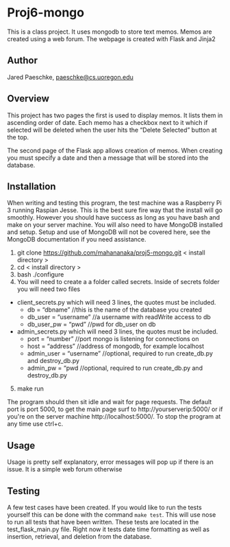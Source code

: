 # Proj6-mongo
This is a class project. It uses mongodb to store text memos. Memos are created using a web
forum. The webpage is created with Flask and Jinja2

## Author
Jared Paeschke, paeschke@cs.uoregon.edu

## Overview
This project has two pages the first is used to display memos. It lists them in ascending order of date. Each memo has a checkbox next to it which if selected will be deleted when the user hits the “Delete Selected” button at the top.

The second page of the Flask app allows creation of memos. When creating you must specify a date and then a message that will be stored into the database.

## Installation
When writing and testing this program, the test machine was a Raspberry Pi 3 running
Raspian Jesse. This is the best sure fire way that the install will go smoothly. 
However you should have success as long as you have bash and make on your server machine. You will also need to have MongoDB installed and setup. Setup and use of MongoDB will not be covered here, see the MongoDB documentation if you need assistance.

1. git clone https://github.com/mahananaka/proj5-mongo.git < install directory >
2. cd < install directory >
3. bash ./configure
4. You will need to create a a folder called secrets. Inside of secrets folder you will need two files
  * client_secrets.py which will need 3 lines, the quotes must be included.
    * db = “dbname”  		//this is the name of the database you created
    * db_user = “username”	//a username with readWrite access to db
    * db_user_pw = “pwd”	//pwd for db_user on db
  * admin_secrets.py which will need 3 lines, the quotes must be included.
    * port = “number”  		//port mongo is listening for connections on
    * host = “address”		//address of mongodb, for example localhost
    * admin_user = “username”	//optional, required to run create_db.py and destroy_db.py
    * admin_pw = “pwd		//optional, required to run create_db.py and destroy_db.py
5. make run

The program should then sit idle and wait for page requests. The default port is
port 5000, to get the main page surf to http://yourserverip:5000/ or if you're on 
the server machine http://localhost:5000/. To stop the program at any time use ctrl+c.

## Usage
Usage is pretty self explanatory, error messages will pop up if there is an issue. It is a simple web forum otherwise

## Testing
A few test cases have been created. If you would like to run the tests yourself this can be done with the command `make test`. This will use nose to run all tests that have been written. These tests are located in the test_flask_main.py file. Right now it tests date time formatting as well as insertion, retrieval, and deletion from the database.
